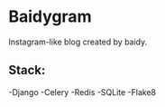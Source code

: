 # Baidygram

Instagram-like blog created by baidy.

## Stack:

-Django
-Celery
-Redis
-SQLite
-Flake8
